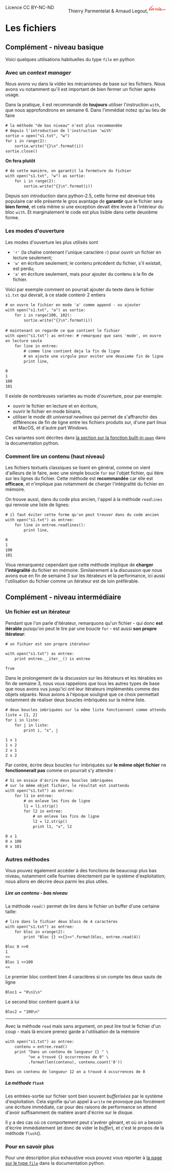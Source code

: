 
<span style="float:left;">Licence CC BY-NC-ND</span><span style="float:right;">Thierry Parmentelat &amp; Arnaud Legout,<img src="media/inria-25.png" style="display:inline"></span><br/>

# Les fichiers

## Complément - niveau basique

Voici quelques utilisations habituelles du type `file` en python

### Avec un *context manager*

Nous avons vu dans la vidéo les mécanismes de base sur les fichiers. Nous avons vu notamment qu'il est important de bien fermer un fichier après usage.

Dans la pratique, il est recommandé de **toujours** utiliser l'instruction `with`, que nous approfondirons en semaine 6. Dans l'immédiat notez qu'au lieu de faire


```
# la méthode "de bas niveau" n'est plus recommandée 
# depuis l'introduction de l'instruction 'with'
sortie = open("s1.txt", "w")
for i in range(2):
    sortie.write("{}\n".format(i))
sortie.close()
```

**On fera plutôt**


```
# de cette manière, on garantit la fermeture du fichier
with open("s1.txt", "w") as sortie:
    for i in range(2):
        sortie.write("{}\n".format(i))
```

Depuis son introduction dans python-2.5, cette forme est devenue très populaire car elle présente le gros avantage de **garantir** que le fichier sera **bien fermé**, et cela même si une exception devait être levée à l'intérieur du bloc `with`. Et marginalement le code est plus lisible dans cette deuxième forme.

### Les modes d'ouverture

Les modes d'ouverture les plus utilisés sont
 * `'r'` (la chaîne contenant l'unique caractère `r`) pour ouvrir un fichier en lecture seulement;
 * `'w'` en écriture seulement; le contenu précédent du fichier, s'il existait, est perdu;
 * `'a'` en écriture seulement, mais pour ajouter du contenu à la fin de fichier.


Voici par exemple comment on pourrait ajouter du texte dans le fichier `s1.txt` qui devrait, à ce stade contenir 2 entiers


```
# on ouvre le fichier en mode 'a' comme append - ou ajouter
with open("s1.txt", "a") as sortie:
    for i in range(100, 102):
        sortie.write("{}\n".format(i))

# maintenant on regarde ce que contient le fichier
with open("s1.txt") as entree: # remarquez que sans 'mode', on ouvre en lecture seule
    for line in entree:
        # comme line contient deja la fin de ligne
        # on ajoute une virgule pour eviter une deuxieme fin de ligne
        print line,               
```

    0
    1
    100
    101


Il existe de nombreuses variantes au mode d'ouverture, pour par exemple:
 * ouvrir le fichier en lecture et en écriture,
 * ouvrir le fichier en mode binaire,
 * utiliser le mode dit *universal newlines* qui permet de s'affranchir des différences de fin de ligne entre les fichiers produits sur, d'une part linux et MacOS, et d'autre part Windows.

Ces variantes sont décrites dans [la section sur la fonction built-in `open`](https://docs.python.org/2/library/functions.html#open) dans la documentation python.

### Comment lire un contenu (haut niveau)

Les fichiers textuels classiques se lisent en général, comme on vient d'ailleurs de le faire, avec une simple boucle `for` sur l'objet fichier, qui itère sur les lignes du fichier. Cette méthode est **recommandée** car elle est **efficace**, et n'implique pas notamment de charger l'intégralité du fichier en mémoire.

On trouve aussi, dans du code plus ancien, l'appel à la méthode `readlines` qui renvoie une liste de lignes:


```
# il faut éviter cette forme qu'on peut trouver dans du code ancien
with open("s1.txt") as entree:
    for line in entree.readlines():
        print line,
```

    0
    1
    100
    101


Vous remarquerez cependant que cette méthode implique de **charger l'intégralité** du fichier en mémoire. Similairement à la discussion que nous avons eue en fin de semaine 3 sur les itérateurs et la performance, ici aussi l'utilisation du fichier comme un itérateur est de loin préférable.

## Complément - niveau intermédiaire

### Un fichier est un itérateur

Pendant que l'on parle d'itérateur, remarquons qu'un fichier - qui donc **est itérable** puisqu'on peut le lire par une boucle `for` - est aussi **son propre itérateur**:


```
# un fichier est son propre itérateur
```


```
with open("s1.txt") as entree:
    print entree.__iter__() is entree
```

    True


Dans le prolongement de la discussion sur les itérateurs et les itérables en fin de semaine 3, nous vous rappelons que tous les autres types de base que nous avons vus jusqu'ici ont leur itérateurs implémentés comme des objets séparés. Nous avions à l'époque souligné que ce choix permettait notamment de réaliser deux boucles imbriquées sur la même liste.


```
# deux boucles imbriquées sur la même liste fonctionnent comme attendu
liste = [1, 2]
for i in liste:
    for j in liste:
        print i, "x", j
```

    1 x 1
    1 x 2
    2 x 1
    2 x 2


Par contre, écrire deux boucles `for` imbriquées sur **le même objet fichier** ne **fonctionnerait pas** comme on pourrait s'y attendre :


```
# Si on essaie d'écrire deux boucles imbriquées
# sur le même objet fichier, le résultat est inattendu
with open("s1.txt") as entree:
    for l1 in entree:
        # on enleve les fins de ligne
        l1 = l1.strip()
        for l2 in entree:
            # on enleve les fins de ligne
            l2 = l2.strip()
            print l1, "x", l2
```

    0 x 1
    0 x 100
    0 x 101


### Autres méthodes

Vous pouvez également accéder à des fonctions de beaucoup plus bas niveau, notamment celle fournies directement par le système d'exploitation; nous allons en décrire deux parmi les plus utiles.

##### Lire un contenu - bas niveau

La méthode `read()` permet de lire dans le fichier un buffer d'une certaine taille:


```
# lire dans le fichier deux blocs de 4 caractères
with open("s1.txt") as entree:
    for bloc in xrange(2):
        print "Bloc {} >>{}<<".format(bloc, entree.read(4))

```

    Bloc 0 >>0
    1
    <<
    Bloc 1 >>100
    <<


Le premier bloc contient bien 4 caractères si on compte les deux sauts de ligne

    Bloc1 = "0\n1\n"

Le second bloc contient quant à lui

    Bloc2 = "100\n"

*****

Avec la méthode `read` mais sans argument, on peut lire tout le fichier d'un coup - mais là encore prenez garde à l'utilisation de la mémoire


```
with open("s1.txt") as entree:
    contenu = entree.read()
    print "Dans un contenu de longueur {} " \
          "on a trouvé {} occurrences de 0" \
          .format(len(contenu), contenu.count('0'))
```

    Dans un contenu de longueur 12 on a trouvé 4 occurrences de 0


##### La méthode `flush`

Les entrées-sortie sur fichier sont bien souvent *bufferisées* par le système d'exploitation. Cela signifie qu'un appel à `write` ne provoque pas forcément une écriture immédiate, car pour des raisons de performance on attend d'avoir suffisamment de matière avant d'écrire sur le disque.

Il y a des cas où ce comportement peut s'avérer gênant, et où on a besoin d'écrire immédiatement (et donc de vider le *buffer*), et c'est le propos de la méthode `flush`().

### Pour en savoir plus

Pour une description plus exhaustive vous pouvez vous reporter à [la page sur le type `file`](https://docs.python.org/2.7/library/stdtypes.html?highlight=file%20object#file-objects) dans la documentation python.
